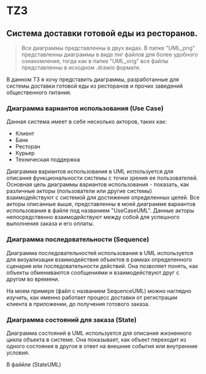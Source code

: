 # TZ3

## Система доставки готовой еды из ресторанов.

> Все диаграммы представленны в двух видах. В папке "UML_png" представленны диаграммы в виде пнг файлов для более удобного ознакомления, тогда как в папке "UML_orig" все файлы представленны в исходном .drawio формате.

В данном ТЗ я хочу представить диаграммы, разработанные для системы доставки готовой еды из ресторанов и прочих заведений общественного питания. 

### Диаграмма вариантов использования (Use Case)

Данная система имеет в себе несколько акторов, таких как:

- Клиент
- Банк
- Ресторан
- Курьер
- Техническая поддержка

Диаграмма вариантов использования в UML используется для описания функциональности системы с точки зрения ее пользователей. Основная цель диаграммы вариантов использования - показать, как различные акторы (пользователи или другие системы) взаимодействуют с системой для достижения определенных целей. Все акторы описанные выше, представленны в моей диаграмме вариантов использования в файле под названием "UseCaseUML". Данные акторы непосредственно взаимодействуют между собой для успешного выполнения заказа и его оплаты.

### Диаграмма последовательности (Sequence)

Диаграмма последовательностей использования в UML используется для визуализации взаимодействия объектов в рамках определенного сценария или последовательности действий. Она позволяет понять, как объекты обмениваются сообщениями и взаимодействуют друг с другом во времени.

На моем примере (файл с названием SequenceUML) можно наглядно изучить, как именно работает процесс доставки от регистрации клиента в приложении, до получения готового заказа.

### Диаграмма состояний для заказа (State)

Диаграмма состояний в UML используется для описания жизненного цикла объекта в системе. Она показывает, как объект переходит из одного состояния в другое в ответ на внешние события или внутренние условия.

В файйле (StateUML)

